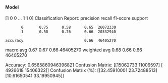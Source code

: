 #### Model
[1 0 0 ... 1 1 0]
Classification Report:
              precision    recall  f1-score   support

           0       0.75      0.58      0.65  26072330
           1       0.58      0.76      0.66  20332940

    accuracy                           0.66  46405270
   macro avg       0.67      0.67      0.66  46405270
weighted avg       0.68      0.66      0.66  46405270

Accuracy: 0.6565860946396821
Confusion Matrix:
[[15062733 11009597]
 [ 4926618 15406322]]
Confusion Matrix (%):
[[32.45910001 23.72488513]
 [10.61650541 33.19950945]]
